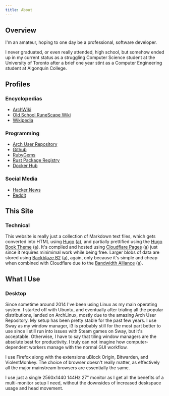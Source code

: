 ```yaml
---
title: About
---
```


## Overview
I'm an amateur, hoping to one day be a professional, software developer.

I never graduated, or even really attended, high school, but somehow ended up in my current status as a struggling Computer Science student at the University of Toronto after a brief one year stint as a Computer Engineering student at Algonquin College.

## Profiles
### Encyclopedias
* [ArchWiki](https://wiki.archlinux.org/title/User:PotatoDiet)
* [Old School RuneScape Wiki](https://oldschool.runescape.wiki/w/User:PotatoDiet)
* [Wikipedia](https://en.wikipedia.org/wiki/User:PotatoDiet)

### Programming
* [Arch User Repository](https://aur.archlinux.org/account/potatodiet)
* [Github](https://github.com/potato-diet)
* [RubyGems](https://rubygems.org/profiles/potatodiet)
* [Rust Package Registry](https://crates.io/users/potato-diet)
* [Docker Hub](https://hub.docker.com/u/potatodiet)

### Social Media
* [Hacker News](https://news.ycombinator.com/user?id=potatodiet)
* [Reddit](https://www.reddit.com/user/potato-diet)

## This Site
### Technical
This website is really just a collection of Markdown text files, which gets converted into HTML using [Hugo](https://gohugo.io/) ([a](/files/archive/hugo_2021-09-18.html)), and partially prettified using the [Hugo Book Theme](https://github.com/alex-shpak/hugo-book) ([a](/files/archive/book-theme_2021-09-18.html)). It's compiled and hosted using [Cloudflare Pages](https://pages.cloudflare.com/) ([a](/files/archive/cloudflare-pages_2021-09-18.html)) just since it requires minimimal work while being free. Larger blobs of data are stored using [Backblaze B2](https://www.backblaze.com/b2/cloud-storage.html) ([a](/files/archive/b2_2021-09-18.html)), again, only because it's simple and cheap when combined with Cloudflare due to the [Bandwidth Alliance](https://www.cloudflare.com/en-ca/bandwidth-alliance/) ([a](/files/archive/bandwidth-alliance_2021-09-18.html)).

## What I Use
### Desktop
Since sometime around 2014 I've been using Linux as my main operating system. I started off with Ubuntu, and eventually after trialing all the popular distributions, landed on ArchLinux, mostly due to the amazing Arch User Repository. My setup has been pretty stable for the past few years. I use Sway as my window manager, i3 is probably still for the most part better to use since I still run into issues with Steam games on Sway, but it's acceptable. Otherwise, I have to say that tiling window managers are the absolute best for productivity. I truly can not imagine how computer-dependent workers manage with the normal GUI workflow.

I use Firefox along with the extensions uBlock Origin, Bitwarden, and ViolentMonkey. The choice of browser doesn't really matter, as effectively all the major mainstream browsers are essentially the same.

I use just a single 2560x1440 144Hz 27" monitor as I get all the benefits of a multi-monitor setup I need, without the downsides of increased deskspace usage and head movement.
